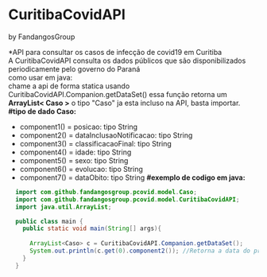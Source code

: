 # CuritibaCovidAPI
by FandangosGroup

*API para consultar os casos de infecção de covid19 em Curitiba<br>
A CuritibaCovidAPI consulta os dados públicos que são disponibilizados periodicamente pelo governo do Paraná<br>
como usar em java:<br>
chame a api de forma statica usando CuritibaCovidAPI.Companion.getDataSet() essa função retorna um **ArrayList< Caso >** o tipo "Caso" ja esta incluso na API, basta importar.<br>
**#tipo de dado Caso:**<br>
*  component1() = posicao: tipo String
*  component2() = dataInclusaoNotificacao: tipo String
*  component3() = classificacaoFinal: tipo String
*  component4() = idade: tipo String
*  component5() = sexo: tipo String
*  component6() = evolucao: tipo String
*  component7() = dataObito: tipo String
**#exemplo de codigo em java:**</p>
  ```java
    import com.github.fandangosgroup.pcovid.model.Caso;
    import com.github.fandangosgroup.pcovid.model.CuritibaCovidAPI;
    import java.util.ArrayList;

    public class main {
      public static void main(String[] args){
      
        ArrayList<Caso> c = CuritibaCovidAPI.Companion.getDataSet();
        System.out.println(c.get(0).component2()); //Retorna a data do primeiro caso em curitiba.
      }
    }
